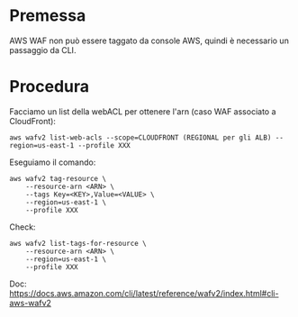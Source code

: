 # Premessa
AWS WAF non può essere taggato da console AWS, quindi è necessario un passaggio da CLI.

# Procedura
Facciamo un list della webACL per ottenere l'arn (caso WAF associato a CloudFront):
``` 
aws wafv2 list-web-acls --scope=CLOUDFRONT (REGIONAL per gli ALB) --region=us-east-1 --profile XXX
```

Eseguiamo il comando:
``` 
aws wafv2 tag-resource \
    --resource-arn <ARN> \
    --tags Key=<KEY>,Value=<VALUE> \
    --region=us-east-1 \
    --profile XXX 
```

Check:
``` 
aws wafv2 list-tags-for-resource \
    --resource-arn <ARN> \
    --region=us-east-1 \
    --profile XXX 
```

Doc: https://docs.aws.amazon.com/cli/latest/reference/wafv2/index.html#cli-aws-wafv2
